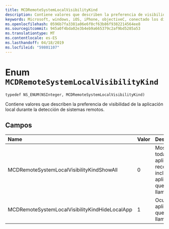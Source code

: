```yaml
---
title: MCDRemoteSystemLocalVisibilityKind
description: Contiene valores que describen la preferencia de visibilidad de la aplicación local durante la detección de sistemas remotos.
keywords: Microsoft, windows, iOS, iPhone, objectiveC, conectado los dispositivos, proyecto Roma
ms.openlocfilehash: 0596b7fa3381a06e6f0cf63b86f9382214564ee8
ms.sourcegitcommit: 945a0f4bda02e3b4eb9a665379c2af9bd5285a53
ms.translationtype: MT
ms.contentlocale: es-ES
ms.lasthandoff: 04/18/2019
ms.locfileid: "59801107"
---
```

# <a name="enum-mcdremotesystemlocalvisibilitykind"></a>Enum `MCDRemoteSystemLocalVisibilityKind` 

```
typedef NS_ENUM(NSInteger, MCDRemoteSystemLocalVisibilityKind)
```  
Contiene valores que describen la preferencia de visibilidad de la aplicación local durante la detección de sistemas remotos.

## <a name="fields"></a>Campos

| Name                              | Valor | Descripción                    |
|:----------------------------------|:------|:-------------------------------|
| MCDRemoteSystemLocalVisibilityKindShowAll | 0 | Mostrar todas las aplicaciones reconocibles, incluida la aplicación que realiza la llamada.
| MCDRemoteSystemLocalVisibilityKindHideLocalApp | 1 | Ocultar la aplicación que realiza la llamada.